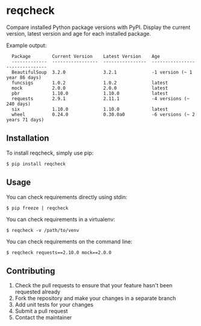 # reqcheck
Compare installed Python package versions with PyPI. Display the current version, latest version and age for each installed package.

Example output:
```
  Package        Current Version    Latest Version    Age
  -------------  -----------------  ----------------  -------------------------------
  BeautifulSoup  3.2.0              3.2.1             -1 version (~ 1 year 86 days)
  funcsigs       1.0.2              1.0.2             latest
  mock           2.0.0              2.0.0             latest
  pbr            1.10.0             1.10.0            latest
  requests       2.9.1              2.11.1            -4 versions (~ 240 days)
  six            1.10.0             1.10.0            latest
  wheel          0.24.0             0.30.0a0          -6 versions (~ 2 years 71 days)
```

## Installation

To install reqcheck, simply use pip:
```
$ pip install reqcheck
```

## Usage

You can check requirements directly using stdin:
```
$ pip freeze | reqcheck
```

You can check requirements in a virtualenv:
```
$ reqcheck -v /path/to/venv
```

You can check requirements on the command line:
```
$ reqcheck requests==2.10.0 mock==2.0.0
```

## Contributing

1. Check the pull requests to ensure that your feature hasn't been requested already
2. Fork the repository and make your changes in a separate branch
3. Add unit tests for your changes
4. Submit a pull request
5. Contact the maintainer